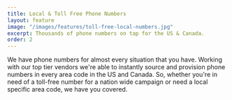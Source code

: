 ```yaml
---
title: Local & Toll Free Phone Numbers
layout: feature
image: "/images/features/toll-free-local-numbers.jpg"
excerpt: Thousands of phone numbers on tap for the US & Canada.
order: 2
---
```


We have phone numbers for almost every situation that you have. Working with our top tier vendors we're able to instantly source and provision phone numbers in every area code in the US and Canada. So, whether you're in need of a toll-free number for a nation wide campaign or need a local specific area code, we have you covered. 

